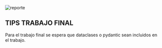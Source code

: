 <img src="https://i.postimg.cc/cCjTSn8r/ss-cumf.png" alt="reporte" border="0"/>



## **TIPS TRABAJO FINAL**

Para el trabajo final se espera que dataclases o pydantic sean incluidos en el trabajo.